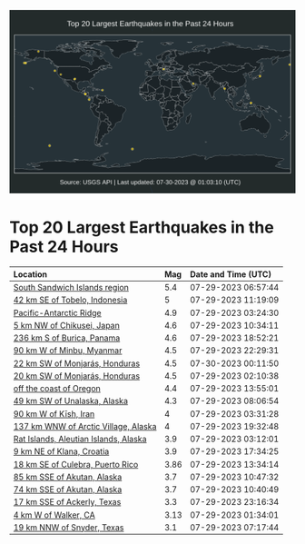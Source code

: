 ![Map](./map.png)

# Top 20 Largest Earthquakes in the Past 24 Hours

| Location | Mag | Date and Time (UTC) |
|:---|:---|:---|
| [South Sandwich Islands region](https://earthquake.usgs.gov/earthquakes/eventpage/us6000kwgs) | 5.4 | 07-29-2023 06:57:44 |
| [42 km SE of Tobelo, Indonesia](https://earthquake.usgs.gov/earthquakes/eventpage/us6000kwhp) | 5 | 07-29-2023 11:19:09 |
| [Pacific-Antarctic Ridge](https://earthquake.usgs.gov/earthquakes/eventpage/us6000kwg4) | 4.9 | 07-29-2023 03:24:30 |
| [5 km NW of Chikusei, Japan](https://earthquake.usgs.gov/earthquakes/eventpage/us6000kwhi) | 4.6 | 07-29-2023 10:34:11 |
| [236 km S of Burica, Panama](https://earthquake.usgs.gov/earthquakes/eventpage/us6000kwjc) | 4.6 | 07-29-2023 18:52:21 |
| [90 km W of Minbu, Myanmar](https://earthquake.usgs.gov/earthquakes/eventpage/us6000kwkm) | 4.5 | 07-29-2023 22:29:31 |
| [22 km SW of Monjarás, Honduras](https://earthquake.usgs.gov/earthquakes/eventpage/us6000kwl1) | 4.5 | 07-30-2023 00:11:50 |
| [20 km SW of Monjarás, Honduras](https://earthquake.usgs.gov/earthquakes/eventpage/us6000kwfu) | 4.5 | 07-29-2023 02:10:38 |
| [off the coast of Oregon](https://earthquake.usgs.gov/earthquakes/eventpage/us6000kwi5) | 4.4 | 07-29-2023 13:55:01 |
| [49 km SW of Unalaska, Alaska](https://earthquake.usgs.gov/earthquakes/eventpage/us6000kwh7) | 4.3 | 07-29-2023 08:06:54 |
| [90 km W of Kīsh, Iran](https://earthquake.usgs.gov/earthquakes/eventpage/us6000kwg3) | 4 | 07-29-2023 03:31:28 |
| [137 km WNW of Arctic Village, Alaska](https://earthquake.usgs.gov/earthquakes/eventpage/ak0239nmd2xz) | 4 | 07-29-2023 19:32:48 |
| [Rat Islands, Aleutian Islands, Alaska](https://earthquake.usgs.gov/earthquakes/eventpage/us6000kwg2) | 3.9 | 07-29-2023 03:12:01 |
| [9 km NE of Klana, Croatia](https://earthquake.usgs.gov/earthquakes/eventpage/us6000kwj4) | 3.9 | 07-29-2023 17:34:25 |
| [18 km SE of Culebra, Puerto Rico](https://earthquake.usgs.gov/earthquakes/eventpage/pr2023210000) | 3.86 | 07-29-2023 13:34:14 |
| [85 km SSE of Akutan, Alaska](https://earthquake.usgs.gov/earthquakes/eventpage/us6000kwhk) | 3.7 | 07-29-2023 10:47:32 |
| [74 km SSE of Akutan, Alaska](https://earthquake.usgs.gov/earthquakes/eventpage/ak0239nh1wav) | 3.7 | 07-29-2023 10:40:49 |
| [17 km SSE of Ackerly, Texas](https://earthquake.usgs.gov/earthquakes/eventpage/tx2023otqf) | 3.3 | 07-29-2023 23:16:34 |
| [4 km W of Walker, CA](https://earthquake.usgs.gov/earthquakes/eventpage/nc73917796) | 3.13 | 07-29-2023 01:34:01 |
| [19 km NNW of Snyder, Texas](https://earthquake.usgs.gov/earthquakes/eventpage/tx2023oskp) | 3.1 | 07-29-2023 07:17:44 |

